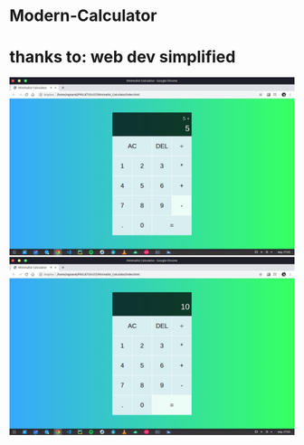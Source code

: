 # Modern-Calculator
# thanks to: web dev simplified

<img src="Modern-Calculator/img/01.png">
</br>
<img src="Modern-Calculator/img/02.png">

